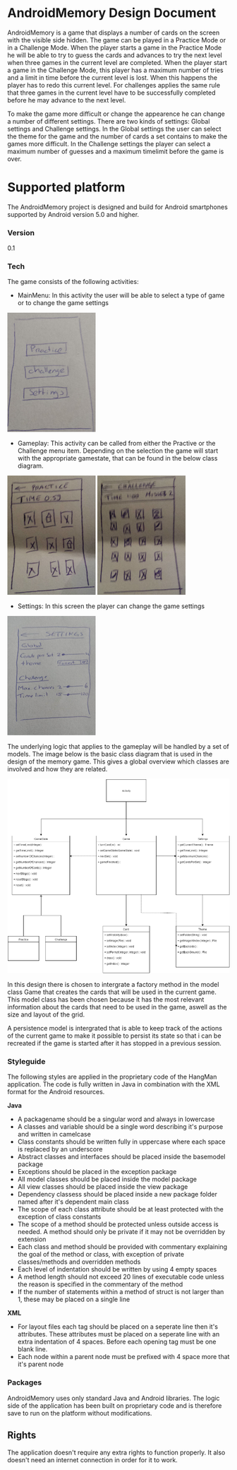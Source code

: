 # AndroidMemory Design Document
AndroidMemory is a game that displays a number of cards on the screen with the visible side hidden. The game can be played in a Practice Mode or in a Challenge Mode. When the player starts a game in the Practice Mode he will be able to try to guess the cards and advances to try the next level when three games in the current level are completed. When the player start a game in the Challenge Mode, this player has a maximum number of tries and a limit in time before the current level is lost. When this happens the player has to redo this current level. For challenges applies the same rule that three games in the current level have to be successfully completed before he may advance to the next level.

To make the game more difficult or change the appearence he can change a number of different settings. There are two kinds of settings: Global settings and Challenge settings. In the Global settings the user can select the theme for the game and the number of cards a set contains to make the games more difficult. In the Challenge settings the player can select a maximum number of guesses and a maximum timelimit before the game is over.

# Supported platform
The AndroidMemory project is designed and build for Android smartphones supported by Android version 5.0 and higher.

### Version
0.1

### Tech
The game consists of the following activities:
* MainMenu: In this activity the user will be able to select a type of game or to change the game settings

![Menu](https://raw.githubusercontent.com/ruben-kruiver/AndroidMemory/master/Documentation/images/Menu.png "Main Menu")
* Gameplay: This activity can be called from either the Practive or the Challenge menu item. Depending on the selection the game will start with the appropriate gamestate, that can be found in the below class diagram.

![Gameplay practice](https://raw.githubusercontent.com/ruben-kruiver/AndroidMemory/master/Documentation/images/Practice.png "Practice game")
![Gameplay challenge](https://raw.githubusercontent.com/ruben-kruiver/AndroidMemory/master/Documentation/images/Challenge.png "Challenge game")
* Settings: In this screen the player can change the game settings

![Settings](https://raw.githubusercontent.com/ruben-kruiver/AndroidMemory/master/Documentation/images/Settings.png "Settings screen")

The underlying logic that applies to the gameplay will be handled by a set of models. The image below is the basic class diagram that is used in the design of the memory game. This gives a global overview which classes are involved and how they are related. 

![Class Diagram](https://raw.githubusercontent.com/ruben-kruiver/AndroidMemory/master/Documentation/images/ClassDiagram.png "Class Diagram")

In this design there is chosen to intergrate a factory method in the model class Game that creates the cards that will be used in the current game. This model class has been chosen because it has the most relevant information about the cards that need to be used in the game, aswell as the size and layout of the grid.

A persistence model is intergrated that is able to keep track of the actions of the current game to make it possible to persist its state so that i can be recreated if the game is started after it has stopped in a previous session.

### Styleguide
The following styles are applied in the proprietary code of the HangMan application. The code is fully written in Java in combination with the XML format for the Android resources.

**Java**
- A packagename should be a singular word and always in lowercase
- A classes and variable should be a single word describing it's purpose and written in camelcase
- Class constants should be written fully in uppercase where each space is replaced by an underscore
- Abstract classes and interfaces should be placed inside the basemodel package
- Exceptions should be placed in the exception package
- All model classes should be placed inside the model package
- All view classes should be placed inside the view package
- Dependency classess should be placed inside a new package folder named after it's dependent main class
- The scope of each class attribute should be at least protected with the exception of class constants
- The scope of a method should be protected unless outside access is needed. A method should only be private if it may not be overridden by extension
- Each class and method should be provided with commentary explaining the goal of the method or class, with exception of private classes/methods and overridden methods
- Each level of indentation should be written by using 4 empty spaces
- A method length should not exceed 20 lines of executable code unless the reason is specified in the commentary of the method
- If the number of statements within a method of struct is not larger than 1, these may be placed on a single line

**XML**
- For layout files each tag should be placed on a seperate line then it's attributes. These attributes must be placed on a seperate line with an extra indentation of 4 spaces. Before each opening tag must be one blank line.
- Each node within a parent node must be prefixed with 4 space more that it's parent node

### Packages
AndroidMemory uses only standard Java and Android libraries. The logic side of the application has been built on proprietary code and is therefore save to run on the platform without modifications.

## Rights
The application doesn't require any extra rights to function properly. It also doesn't need an internet connection in order for it to work.